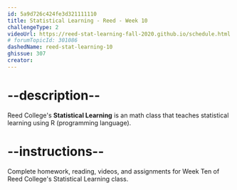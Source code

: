 ```yaml
---
id: 5a9d726c424fe3d321111110
title: Statistical Learning - Reed - Week 10
challengeType: 2
videoUrl: https://reed-stat-learning-fall-2020.github.io/schedule.html
# forumTopicId: 301086
dashedName: reed-stat-learning-10
ghissue: 307
creator: 
---
```


# --description--

Reed College's __Statistical Learning__ is an math class that teaches statistical learning using R (programming language).

# --instructions--

Complete homework, reading, videos, and assignments for Week Ten of Reed College's Statistical Learning class.